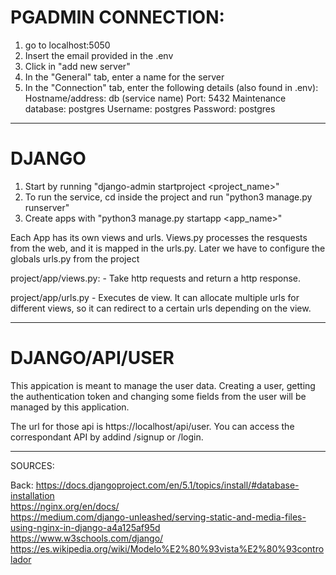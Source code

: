 # PGADMIN CONNECTION:
1) go to localhost:5050
2) Insert the email provided in the .env
3) Click in "add new server"
4) In the "General" tab, enter a name for the server
5) In the "Connection" tab, enter the following details (also found in .env):
   Hostname/address: db (service name)
   Port: 5432
   Maintenance database: postgres
   Username: postgres
   Password: postgres

___________________________________________________________________________________________________
# DJANGO 

1. Start by running "django-admin startproject <project_name>"
2. To run the service, cd inside the project and run "python3 manage.py runserver"
3. Create apps with "python3 manage.py startapp <app_name>"

Each App has its own views and urls.
Views.py processes the resquests from the web, and it is mapped in the urls.py.
Later we have to configure the globals urls.py from the project

project/app/views.py:
    -   Take http requests and return a http response.

project/app/urls.py
    -   Executes de view. It can allocate multiple urls for different
        views, so it can redirect to a certain urls depending on the view.

___________________________________________________________________________________________________
# DJANGO/API/USER

This appication is meant to manage the user data.
Creating a user, getting the authentication token and changing some fields from the user
will be managed by this application.

The url for those api is https://localhost/api/user.
You can access the correspondant API by addind /signup or /login.

___________________________________________________________________________________________________

SOURCES:

Back:
https://docs.djangoproject.com/en/5.1/topics/install/#database-installation     
https://nginx.org/en/docs/  
https://medium.com/django-unleashed/serving-static-and-media-files-using-nginx-in-django-a4a125af95d    
https://www.w3schools.com/django/   
https://es.wikipedia.org/wiki/Modelo%E2%80%93vista%E2%80%93controlador  

